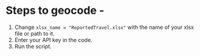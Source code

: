 # Steps to geocode -

1. Change `xlsx_name = "ReportedTravel.xlsx"` with the name of your xlsx file or path to it.
2. Enter your API key in the code.
3. Run the script.